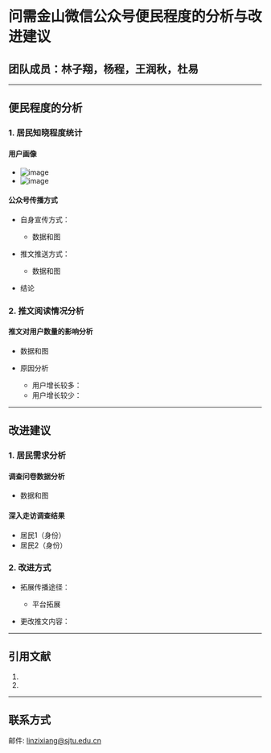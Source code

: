 # 问需金山微信公众号便民程度的分析与改进建议
## 团队成员：林子翔，杨程，王润秋，杜易

<hr>

## 便民程度的分析

### 1. 居民知晓程度统计

#### 用户画像
- ![image](https://github.com/Dzsyang/STAT3060J-Website/blob/main/User%20Picture/User%20Age%20Distribution.png)
- ![image](https://github.com/Dzsyang/STAT3060J-Website/blob/main/User%20Picture/User%20Gender%20Distribution.png)
#### 公众号传播方式
- 自身宣传方式：
  - 数据和图

- 推文推送方式：
  - 数据和图

- 结论

### 2. 推文阅读情况分析

#### 推文对用户数量的影响分析
- 数据和图

- 原因分析
  - 用户增长较多：
  - 用户增长较少：

<hr>

## 改进建议

### 1. 居民需求分析
#### 调查问卷数据分析
- 数据和图

#### 深入走访调查结果
- 居民1（身份）
- 居民2（身份）



### 2. 改进方式
- 拓展传播途径：
  - 平台拓展

- 更改推文内容：

<hr>

## 引用文献
  1. 
  2. 

<hr>

## 联系方式
邮件: linzixiang@sjtu.edu.cn
